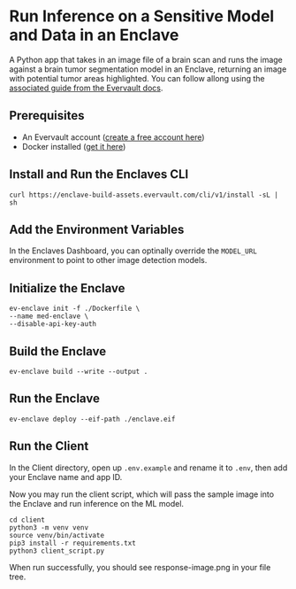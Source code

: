 # Run Inference on a Sensitive Model and Data in an Enclave

A Python app that takes in an image file of a brain scan and runs the image against a brain tumor segmentation model in an Enclave, returning an image with potential tumor areas highlighted. You can follow allong using the [associated guide from the Evervault docs](https://docs.evervault.com/guides/medical-enclave).


## Prerequisites

- An Evervault account ([create a free account here](https://app.evervault.com/register))
- Docker installed ([get it here](https://docs.docker.com/get-docker/))


## Install and Run the Enclaves CLI

```
curl https://enclave-build-assets.evervault.com/cli/v1/install -sL | sh
```


## Add the Environment Variables

In the Enclaves Dashboard, you can optinally override the `MODEL_URL` environment to point to other image detection models.


## Initialize the Enclave

```
ev-enclave init -f ./Dockerfile \
--name med-enclave \
--disable-api-key-auth
```


## Build the Enclave

`ev-enclave build --write --output .`


## Run the Enclave

`ev-enclave deploy --eif-path ./enclave.eif`

## Run the Client

In the Client directory, open up `.env.example` and rename it to `.env`, then add your Enclave name and app ID.

Now you may run the client script, which will pass the sample image into the Enclave and run inference on the ML model. 

```
cd client
python3 -m venv venv
source venv/bin/activate
pip3 install -r requirements.txt
python3 client_script.py
```

When run successfully, you should see response-image.png in your file tree.
